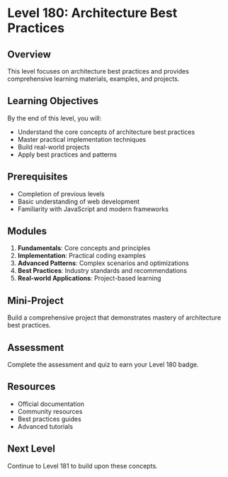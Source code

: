 # Level 180: Architecture Best Practices

## Overview
This level focuses on architecture best practices and provides comprehensive learning materials, examples, and projects.

## Learning Objectives
By the end of this level, you will:
- Understand the core concepts of architecture best practices
- Master practical implementation techniques
- Build real-world projects
- Apply best practices and patterns

## Prerequisites
- Completion of previous levels
- Basic understanding of web development
- Familiarity with JavaScript and modern frameworks

## Modules
1. **Fundamentals**: Core concepts and principles
2. **Implementation**: Practical coding examples
3. **Advanced Patterns**: Complex scenarios and optimizations
4. **Best Practices**: Industry standards and recommendations
5. **Real-world Applications**: Project-based learning

## Mini-Project
Build a comprehensive project that demonstrates mastery of architecture best practices.

## Assessment
Complete the assessment and quiz to earn your Level 180 badge.

## Resources
- Official documentation
- Community resources
- Best practices guides
- Advanced tutorials

## Next Level
Continue to Level 181 to build upon these concepts.
